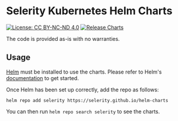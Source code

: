 # Selerity Kubernetes Helm Charts

[![License: CC BY-NC-ND 4.0](https://img.shields.io/badge/License-CC_BY--NC--ND_4.0-lightgrey.svg)](https://creativecommons.org/licenses/by-nc-nd/4.0/)
[![Release Charts](https://github.com/Selerity/helm-charts/actions/workflows/release.yml/badge.svg)](https://github.com/Selerity/helm-charts/actions/workflows/release.yml)

The code is provided as-is with no warranties.

## Usage

[Helm](https://helm.sh) must be installed to use the charts.  Please refer to Helm's [documentation](https://helm.sh/docs) to get started.

Once Helm has been set up correctly, add the repo as follows:

```
helm repo add selerity https://selerity.github.io/helm-charts
```

You can then run `helm repo search selerity` to see the charts.
